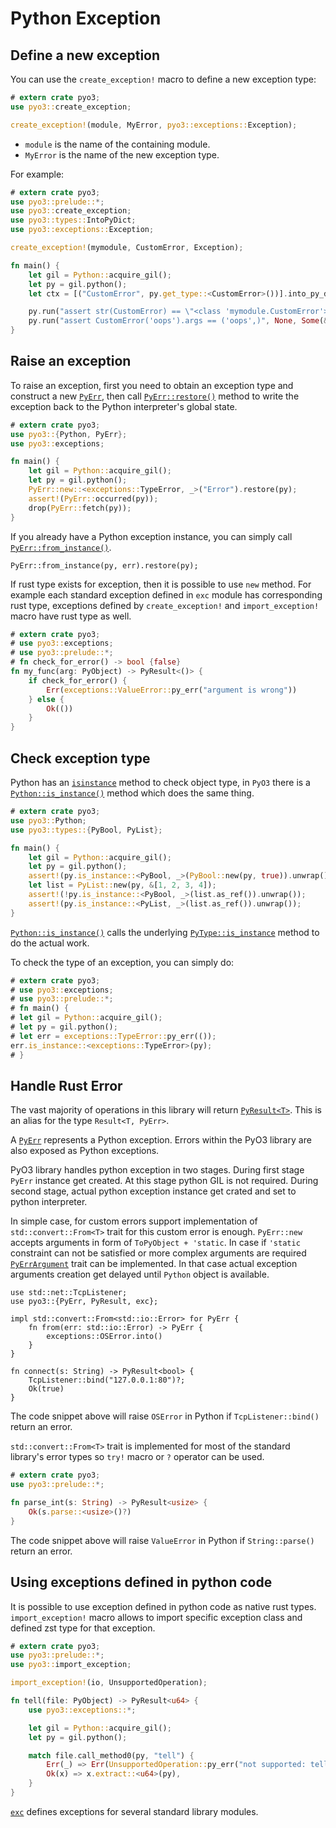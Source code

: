 # Python Exception

## Define a new exception

You can use the `create_exception!` macro to define a new exception type:

```rust
# extern crate pyo3;
use pyo3::create_exception;

create_exception!(module, MyError, pyo3::exceptions::Exception);
```

* `module` is the name of the containing module.
* `MyError` is the name of the new exception type.

For example:

```rust
# extern crate pyo3;
use pyo3::prelude::*;
use pyo3::create_exception;
use pyo3::types::IntoPyDict;
use pyo3::exceptions::Exception;

create_exception!(mymodule, CustomError, Exception);

fn main() {
    let gil = Python::acquire_gil();
    let py = gil.python();
    let ctx = [("CustomError", py.get_type::<CustomError>())].into_py_dict(py);

    py.run("assert str(CustomError) == \"<class 'mymodule.CustomError'>\"", None, Some(&ctx)).unwrap();
    py.run("assert CustomError('oops').args == ('oops',)", None, Some(&ctx)).unwrap();
}
```

## Raise an exception

To raise an exception, first you need to obtain an exception type and construct a new [`PyErr`](https://docs.rs/pyo3/0.2.7/struct.PyErr.html), then call [`PyErr::restore()`](https://docs.rs/pyo3/0.2.7/struct.PyErr.html#method.restore) method to write the exception back to the Python interpreter's global state.

```rust
# extern crate pyo3;
use pyo3::{Python, PyErr};
use pyo3::exceptions;

fn main() {
    let gil = Python::acquire_gil();
    let py = gil.python();
    PyErr::new::<exceptions::TypeError, _>("Error").restore(py);
    assert!(PyErr::occurred(py));
    drop(PyErr::fetch(py));
}
```

If you already have a Python exception instance, you can simply call [`PyErr::from_instance()`](https://docs.rs/pyo3/0.2.7/struct.PyErr.html#method.from_instance).

```rust,ignore
PyErr::from_instance(py, err).restore(py);
```

If rust type exists for exception, then it is possible to use `new` method.
For example each standard exception defined in `exc` module
has corresponding rust type, exceptions defined by `create_exception!` and `import_exception!` macro
have rust type as well.

```rust
# extern crate pyo3;
# use pyo3::exceptions;
# use pyo3::prelude::*;
# fn check_for_error() -> bool {false}
fn my_func(arg: PyObject) -> PyResult<()> {
    if check_for_error() {
        Err(exceptions::ValueError::py_err("argument is wrong"))
    } else {
        Ok(())
    }
}
```

## Check exception type

Python has an [`isinstance`](https://docs.python.org/3/library/functions.html#isinstance) method to check object type,
in `PyO3` there is a [`Python::is_instance()`](https://docs.rs/pyo3/0.2.7/struct.Python.html#method.is_instance) method which does the same thing.

```rust
# extern crate pyo3;
use pyo3::Python;
use pyo3::types::{PyBool, PyList};

fn main() {
    let gil = Python::acquire_gil();
    let py = gil.python();
    assert!(py.is_instance::<PyBool, _>(PyBool::new(py, true)).unwrap());
    let list = PyList::new(py, &[1, 2, 3, 4]);
    assert!(!py.is_instance::<PyBool, _>(list.as_ref()).unwrap());
    assert!(py.is_instance::<PyList, _>(list.as_ref()).unwrap());
}
```

[`Python::is_instance()`](https://docs.rs/pyo3/0.2.7/struct.Python.html#method.is_instance) calls the underlying [`PyType::is_instance`](https://docs.rs/pyo3/0.2.7/struct.PyType.html#method.is_instance) method to do the actual work.

To check the type of an exception, you can simply do:

```rust
# extern crate pyo3;
# use pyo3::exceptions;
# use pyo3::prelude::*;
# fn main() {
# let gil = Python::acquire_gil();
# let py = gil.python();
# let err = exceptions::TypeError::py_err(());
err.is_instance::<exceptions::TypeError>(py);
# }
```

## Handle Rust Error

The vast majority of operations in this library will return [`PyResult<T>`](https://docs.rs/pyo3/0.2.7/type.PyResult.html).
This is an alias for the type `Result<T, PyErr>`.

A [`PyErr`](https://docs.rs/pyo3/0.2.7/struct.PyErr.html) represents a Python exception.
Errors within the PyO3 library are also exposed as Python exceptions.

PyO3 library handles python exception in two stages. During first stage `PyErr` instance get
created. At this stage python GIL is not required. During second stage, actual python
exception instance get crated and set to python interpreter.

In simple case, for custom errors support implementation of `std::convert::From<T>` trait
for this custom error is enough. `PyErr::new` accepts arguments in form
of `ToPyObject + 'static`. In case if `'static` constraint can not be satisfied or
more complex arguments are required [`PyErrArgument`](https://docs.rs/pyo3/0.2.7/trait.PyErrArguments.html)
trait can be implemented. In that case actual exception arguments creation get delayed
until `Python` object is available.

```rust,ignore
use std::net::TcpListener;
use pyo3::{PyErr, PyResult, exc};

impl std::convert::From<std::io::Error> for PyErr {
    fn from(err: std::io::Error) -> PyErr {
        exceptions::OSError.into()
    }
}

fn connect(s: String) -> PyResult<bool> {
    TcpListener::bind("127.0.0.1:80")?;
    Ok(true)
}
```

The code snippet above will raise `OSError` in Python if `TcpListener::bind()` return an error.

`std::convert::From<T>` trait is implemented for most of the standard library's error
types so `try!` macro or `?` operator can be used.

```rust
# extern crate pyo3;
use pyo3::prelude::*;

fn parse_int(s: String) -> PyResult<usize> {
    Ok(s.parse::<usize>()?)
}
```

The code snippet above will raise `ValueError` in Python if `String::parse()` return an error.


## Using exceptions defined in python code

It is possible to use exception defined in python code as native rust types.
`import_exception!` macro allows to import specific exception class and defined zst type
for that exception.

```rust
# extern crate pyo3;
use pyo3::prelude::*;
use pyo3::import_exception;

import_exception!(io, UnsupportedOperation);

fn tell(file: PyObject) -> PyResult<u64> {
    use pyo3::exceptions::*;

    let gil = Python::acquire_gil();
    let py = gil.python();

    match file.call_method0(py, "tell") {
        Err(_) => Err(UnsupportedOperation::py_err("not supported: tell")),
        Ok(x) => x.extract::<u64>(py),
    }    
}

```

[`exc`](https://docs.rs/pyo3/0.2.7/exc/index.html) defines exceptions for
several standard library modules.
